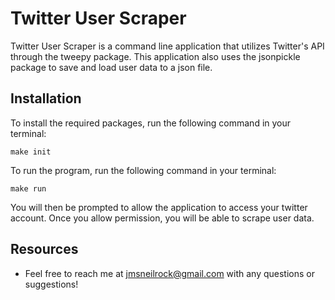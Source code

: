 # Twitter User Scraper
Twitter User Scraper is a command line application that utilizes Twitter's API through the tweepy package. This application also uses the jsonpickle package to save and load user data to a json file.

Installation
------------
To install the required packages, run the following command in your terminal:

    make init
    
To run the program, run the following command in your terminal:
    
    make run
    
You will then be prompted to allow the application to access your twitter account. Once you allow permission, you will be able to scrape user data.


## **Resources**
- Feel free to reach me at jmsneilrock@gmail.com with any questions or suggestions!


